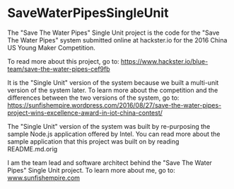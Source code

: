 SaveWaterPipesSingleUnit
============================
The "Save The Water Pipes" Single Unit project is the code for the "Save The Water Pipes" system submitted online at hackster.io for the 2016 China US Young Maker Competition.

To read more about this project, go to:
https://www.hackster.io/blue-team/save-the-water-pipes-cef9fb

It is the "Single Unit" version of the system because we built a multi-unit version of the system later. To learn more about the competition and the differences between the two versions of the system, go to:
https://sunfishempire.wordpress.com/2016/08/27/save-the-water-pipes-project-wins-excellence-award-in-iot-china-contest/

The "Single Unit" version of the system was built by re-purposing the sample Node.js application offered by Intel. You can read more about the sample application that this project was built on by reading README.md.orig

I am the team lead and software architect behind the "Save The Water Pipes" Single Unit project. To learn more about me, go to: www.sunfishempire.com
